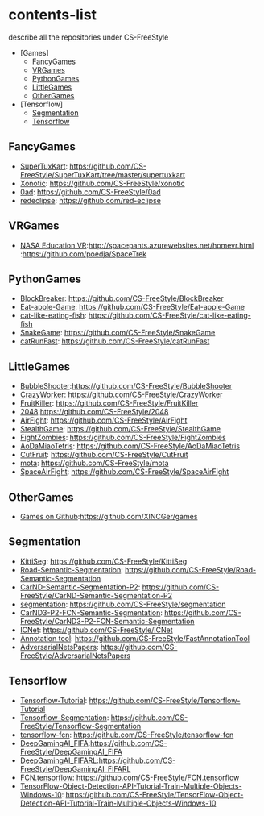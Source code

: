 # contents-list
describe all the repositories under CS-FreeStyle
- [Games]
  - [FancyGames](#FancyGames)
  - [VRGames](#VRGames)
  - [PythonGames](#PythonGames)
  - [LittleGames](#LittleGames)
  - [OtherGames](#OtherGames)
- [Tensorflow]
  - [Segmentation](#Segmentation)
  - [Tensorflow](#Tensorflow)

## FancyGames
* [SuperTuxKart](程序员专属/键盘.md): https://github.com/CS-FreeStyle/SuperTuxKart/tree/master/supertuxkart
* [Xonotic](程序员专属/键盘.md): https://github.com/CS-FreeStyle/xonotic
* [0ad](): https://github.com/CS-FreeStyle/0ad
* [redeclipse](): https://github.com/red-eclipse

## VRGames
* [NASA Education VR]():http://spacepants.azurewebsites.net/homevr.html
                       :https://github.com/poedja/SpaceTrek

## PythonGames
* [BlockBreaker](): https://github.com/CS-FreeStyle/BlockBreaker
* [Eat-apple-Game](): https://github.com/CS-FreeStyle/Eat-apple-Game
* [cat-like-eating-fish](): https://github.com/CS-FreeStyle/cat-like-eating-fish
* [SnakeGame](): https://github.com/CS-FreeStyle/SnakeGame
* [catRunFast](): https://github.com/CS-FreeStyle/catRunFast



## LittleGames
* [BubbleShooter]():https://github.com/CS-FreeStyle/BubbleShooter
* [CrazyWorker](): https://github.com/CS-FreeStyle/CrazyWorker
* [FruitKiller](): https://github.com/CS-FreeStyle/FruitKiller
* [2048]():https://github.com/CS-FreeStyle/2048
* [AirFight](): https://github.com/CS-FreeStyle/AirFight
* [StealthGame](): https://github.com/CS-FreeStyle/StealthGame
* [FightZombies](): https://github.com/CS-FreeStyle/FightZombies
* [AoDaMiaoTetris](): https://github.com/CS-FreeStyle/AoDaMiaoTetris
* [CutFruit](): https://github.com/CS-FreeStyle/CutFruit
* [mota](): https://github.com/CS-FreeStyle/mota
* [SpaceAirFight](): https://github.com/CS-FreeStyle/SpaceAirFight

## OtherGames
* [Games on Github]():https://github.com/XINCGer/games

## Segmentation
* [KittiSeg](): https://github.com/CS-FreeStyle/KittiSeg
* [Road-Semantic-Segmentation](): https://github.com/CS-FreeStyle/Road-Semantic-Segmentation
* [CarND-Semantic-Segmentation-P2](): https://github.com/CS-FreeStyle/CarND-Semantic-Segmentation-P2
* [segmentation](): https://github.com/CS-FreeStyle/segmentation
* [CarND3-P2-FCN-Semantic-Segmentation](): https://github.com/CS-FreeStyle/CarND3-P2-FCN-Semantic-Segmentation
* [ICNet](): https://github.com/CS-FreeStyle/ICNet
* [Annotation tool](): https://github.com/CS-FreeStyle/FastAnnotationTool
* [AdversarialNetsPapers](): https://github.com/CS-FreeStyle/AdversarialNetsPapers

## Tensorflow
* [Tensorflow-Tutorial](): https://github.com/CS-FreeStyle/Tensorflow-Tutorial
* [Tensorflow-Segmentation](): https://github.com/CS-FreeStyle/Tensorflow-Segmentation
* [tensorflow-fcn](): https://github.com/CS-FreeStyle/tensorflow-fcn
* [DeepGamingAI_FIFA]():https://github.com/CS-FreeStyle/DeepGamingAI_FIFA
* [DeepGamingAI_FIFARL]():https://github.com/CS-FreeStyle/DeepGamingAI_FIFARL
* [FCN.tensorflow](): https://github.com/CS-FreeStyle/FCN.tensorflow
* [TensorFlow-Object-Detection-API-Tutorial-Train-Multiple-Objects-Windows-10](): https://github.com/CS-FreeStyle/TensorFlow-Object-Detection-API-Tutorial-Train-Multiple-Objects-Windows-10
